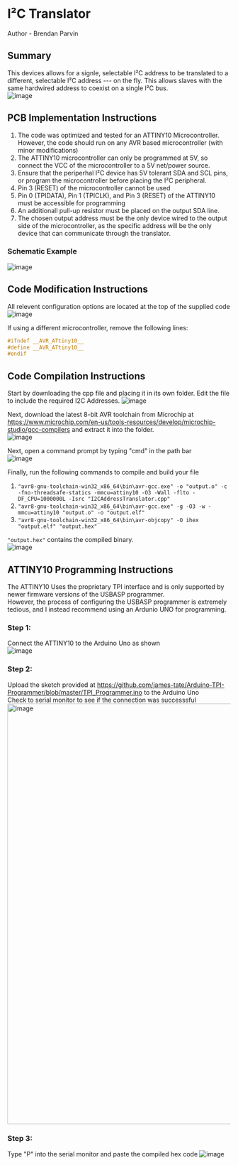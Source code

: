 # I²C Translator 
Author - Brendan Parvin  
## Summary  
This devices allows for a signle, selectable I²C address to be translated to a different, selectable I²C address --- on the fly. This allows slaves with the same hardwired address to coexist on a single I²C bus.  
![image](https://github.com/user-attachments/assets/3a0603a6-0fbe-471c-bf71-87b2919359b6)
## PCB Implementation Instructions   
1. The code was optimized and tested for an ATTINY10 Microcontroller. However, the code should run on any AVR based microcontroller (with minor modifications)   
2. The ATTINY10 microcontroller can only be programmed at 5V, so connect the VCC of the microcontroller to a 5V net/power source.   
3. Ensure that the periperhal I²C device has 5V tolerant SDA and SCL pins, or program the microcontroller before placing the I²C peripheral.   
4. Pin 3 (RESET) of the microcontroller cannot be used   
5. Pin 0 (TPIDATA), Pin 1 (TPICLK), and Pin 3 (RESET) of the ATTINY10 must be accessible for programming   
6. An additionall pull-up resistor must be placed on the output SDA line.   
7. The chosen output address must be the only device wired to the output side of the microcontroller, as the specific address will be the only device that can communicate through the translator.   
### Schematic Example   
![image](https://github.com/user-attachments/assets/d7cd1e41-f194-4fd0-b017-3fd010141ad3)  
## Code Modification Instructions  
All relevent configuration options are located at the top of the supplied code  
![image](https://github.com/user-attachments/assets/a1b8ac34-270f-44cf-ad0f-af9dc620b64b)

If using a different microcontroller, remove the following lines:
``` cpp
#ifndef __AVR_ATtiny10__  
#define __AVR_ATtiny10__  
#endif
```

## Code Compilation Instructions  
Start by downloading the cpp file and placing it in its own folder. Edit the file to include the required I2C Addresses. 
![image](https://github.com/user-attachments/assets/4be3bf14-690e-4bdd-8d27-389d9b306f65)  

Next, download the latest 8-bit AVR toolchain from Microchip at https://www.microchip.com/en-us/tools-resources/develop/microchip-studio/gcc-compilers and extract it into the folder.    
![image](https://github.com/user-attachments/assets/eeb273c5-1d05-4bd6-afeb-dfba89dc3cad)  

Next, open a command prompt by typing "cmd" in the path bar  
![image](https://github.com/user-attachments/assets/003a0d46-6c1c-4f8a-9e83-08c5e001050c)  

Finally, run the following commands to compile and build your file  
1. ```"avr8-gnu-toolchain-win32_x86_64\bin\avr-gcc.exe" -o "output.o" -c -fno-threadsafe-statics -mmcu=attiny10 -O3 -Wall -flto -DF_CPU=1000000L -Isrc "I2CAddressTranslator.cpp"```  
2. ```"avr8-gnu-toolchain-win32_x86_64\bin\avr-gcc.exe" -g -O3 -w -mmcu=attiny10 "output.o" -o "output.elf"```
3. ```"avr8-gnu-toolchain-win32_x86_64\bin\avr-objcopy" -O ihex "output.elf" "output.hex"```

```"output.hex"``` contains the compiled binary.  
![image](https://github.com/user-attachments/assets/2a624e45-f6b9-4c1c-a40e-fa8b69737c0d)

## ATTINY10 Programming Instructions  
The ATTINY10 Uses the proprietary TPI interface and is only supported by newer firmware versions of the USBASP programmer.   
However, the process of configuring the USBASP programmer is extremely tedious, and I instead recommend using an Ardunio UNO for programming.
### Step 1:
Connect the ATTINY10 to the Arduino Uno as shown  
![image](https://github.com/user-attachments/assets/fff65086-e519-4714-888d-d45532debae9)
### Step 2: 
Upload the sketch provided at https://github.com/james-tate/Arduino-TPI-Programmer/blob/master/TPI_Programmer.ino to the Arduino Uno  
Check to serial monitor to see if the connection was successsful  
<img width="947" alt="image" src="https://github.com/user-attachments/assets/a4474cb2-e34a-4ff7-8940-08206eefeca0">  

### Step 3:
Type "P" into the serial monitor and paste the compiled hex code
![image](https://github.com/user-attachments/assets/a67eada1-98f5-4823-a323-3e5545f6066b)  

